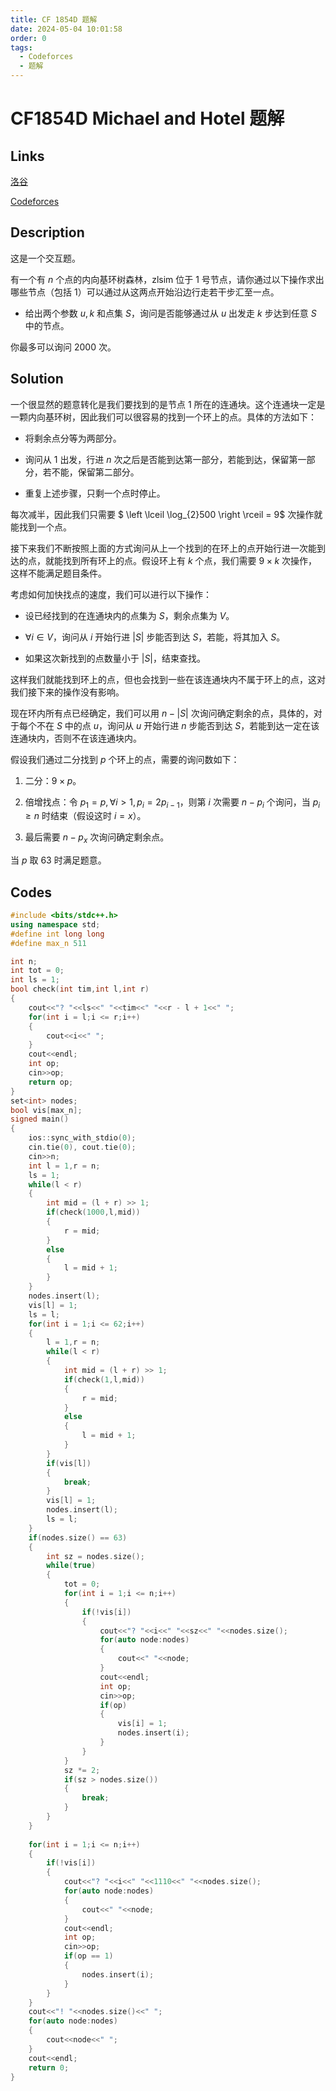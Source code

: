 ```yaml
---
title: CF 1854D 题解
date: 2024-05-04 10:01:58
order: 0
tags:
  - Codeforces
  - 题解
---
```

<!---->
<!--more-->

# CF1854D Michael and Hotel 题解

## Links

[洛谷](https://www.luogu.com.cn/problem/CF1854D)

[Codeforces](https://codeforces.com/problemset/problem/1854/D)

## Description

这是一个交互题。

有一个有 $n$ 个点的内向基环树森林，zlsim 位于 $1$ 号节点，请你通过以下操作求出哪些节点（包括 $1$）可以通过从这两点开始沿边行走若干步汇至一点。

- 给出两个参数 $u,k$ 和点集 $S$，询问是否能够通过从 $u$ 出发走 $k$ 步达到任意 $S$ 中的节点。

你最多可以询问 $2000$ 次。

## Solution

一个很显然的题意转化是我们要找到的是节点 $1$ 所在的连通块。这个连通块一定是一颗内向基环树，因此我们可以很容易的找到一个环上的点。具体的方法如下：

- 将剩余点分等为两部分。
  
- 询问从 $1$ 出发，行进 $n$ 次之后是否能到达第一部分，若能到达，保留第一部分，若不能，保留第二部分。
  
- 重复上述步骤，只剩一个点时停止。

每次减半，因此我们只需要 $ \left \lceil \log_{2}500  \right \rceil = 9$ 次操作就能找到一个点。

接下来我们不断按照上面的方式询问从上一个找到的在环上的点开始行进一次能到达的点，就能找到所有环上的点。假设环上有 $k$ 个点，我们需要 $9\times k$ 次操作，这样不能满足题目条件。

考虑如何加快找点的速度，我们可以进行以下操作：

- 设已经找到的在连通块内的点集为 $S$，剩余点集为 $V$。
  
- $\forall i \in V$，询问从 $i$ 开始行进 $|S|$ 步能否到达 $S$，若能，将其加入 $S$。
  
- 如果这次新找到的点数量小于 $|S|$，结束查找。

这样我们就能找到环上的点，但也会找到一些在该连通块内不属于环上的点，这对我们接下来的操作没有影响。

现在环内所有点已经确定，我们可以用 $n - |S|$ 次询问确定剩余的点，具体的，对于每个不在 $S$ 中的点 $u$，询问从 $u$ 开始行进 $n$ 步能否到达 $S$，若能到达一定在该连通块内，否则不在该连通块内。

假设我们通过二分找到 $p$ 个环上的点，需要的询问数如下：

1. 二分：$9 \times p$。

2. 倍增找点：令 $p_{1} = p, \forall i > 1,p_{i} = 2 p_{i - 1}$，则第 $i$ 次需要 $n - p_{i}$ 个询问，当 $p_{i} \ge n$ 时结束（假设这时 $i = x$）。

3. 最后需要 $n - p_{x}$ 次询问确定剩余点。

当 $p$ 取 $63$ 时满足题意。

## Codes

```cpp
#include <bits/stdc++.h>
using namespace std;
#define int long long
#define max_n 511

int n;
int tot = 0;
int ls = 1;
bool check(int tim,int l,int r)
{
    cout<<"? "<<ls<<" "<<tim<<" "<<r - l + 1<<" ";
    for(int i = l;i <= r;i++)
    {
        cout<<i<<" ";
    }
    cout<<endl;
    int op;
    cin>>op;
    return op;
}
set<int> nodes;
bool vis[max_n];
signed main()
{
    ios::sync_with_stdio(0);
	cin.tie(0), cout.tie(0);
    cin>>n;
    int l = 1,r = n;
    ls = 1;
    while(l < r)
    {
        int mid = (l + r) >> 1;
        if(check(1000,l,mid))
        {
            r = mid;
        }
        else
        {
            l = mid + 1;
        }
    }
    nodes.insert(l);
    vis[l] = 1;
    ls = l;
    for(int i = 1;i <= 62;i++)
    {
        l = 1,r = n;
        while(l < r)
        {
            int mid = (l + r) >> 1;
            if(check(1,l,mid))
            {
                r = mid;
            }
            else
            {
                l = mid + 1;
            }
        }
        if(vis[l])
        {
            break;
        }
        vis[l] = 1;
        nodes.insert(l);
        ls = l;
    }    
    if(nodes.size() == 63)
    {
        int sz = nodes.size(); 
        while(true)
        {
            tot = 0;
            for(int i = 1;i <= n;i++)
            {
                if(!vis[i])
                {
                    cout<<"? "<<i<<" "<<sz<<" "<<nodes.size();
                    for(auto node:nodes)
                    {
                        cout<<" "<<node;
                    }
                    cout<<endl;
                    int op;
                    cin>>op;
                    if(op)
                    {
                        vis[i] = 1;
                        nodes.insert(i);
                    }
                }
            }
            sz *= 2;
            if(sz > nodes.size())
            {
                break;
            }
        }
    }
    
    for(int i = 1;i <= n;i++)
    {
        if(!vis[i])
        {
            cout<<"? "<<i<<" "<<1110<<" "<<nodes.size();
            for(auto node:nodes)
            {
                cout<<" "<<node;
            }
            cout<<endl;
            int op;
            cin>>op;
            if(op == 1)
            {
                nodes.insert(i);
            }
        }
    }
    cout<<"! "<<nodes.size()<<" ";
    for(auto node:nodes)
    {
        cout<<node<<" ";
    }
    cout<<endl;
    return 0;
}
```